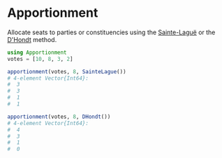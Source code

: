 # Apportionment

Allocate seats to parties or constituencies using the [Sainte-Laguë][] or the [D'Hondt][] method.

[Sainte-Laguë]: https://en.wikipedia.org/wiki/Webster/Sainte-Lagu%C3%AB_method
[D'Hondt]: https://en.wikipedia.org/wiki/D%27Hondt_method

```julia
using Apportionment
votes = [10, 8, 3, 2]

apportionment(votes, 8, SainteLague())
# 4-element Vector{Int64}:
#  3
#  3
#  1
#  1

apportionment(votes, 8, DHondt())
# 4-element Vector{Int64}:
#  4
#  3
#  1
#  0
```
